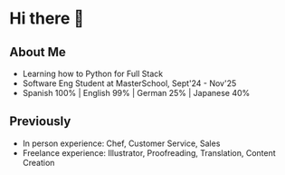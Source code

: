 # Hi there 👋

<!--
**VeronicaLobos/VeronicaLobos** is a ✨ _special_ ✨ repository because its `README.md` (this file) appears on your GitHub profile.
-->

## About Me
- Learning how to Python for Full Stack
- Software Eng Student at MasterSchool, Sept'24 - Nov'25
- Spanish 100% | English 99% | German 25% | Japanese 40%

## Previously
- In person experience: Chef, Customer Service, Sales
- Freelance experience: Illustrator, Proofreading, Translation, Content Creation
